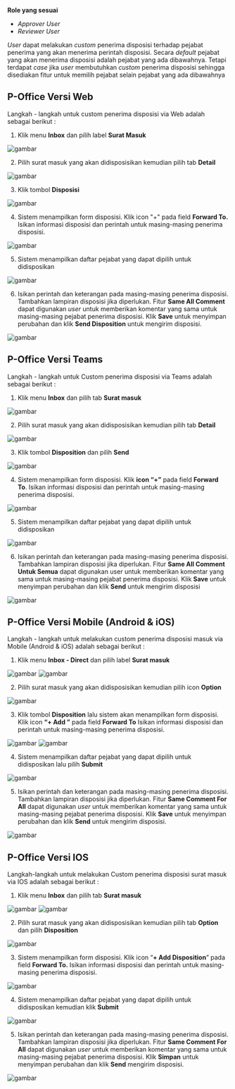 **Role yang sesuai**

- *Approver User*
- *Reviewer User*

 _User_ dapat melakukan _custom_ penerima disposisi terhadap pejabat penerima yang akan menerima perintah disposisi. Secara _default_ pejabat yang akan menerima disposisi adalah pejabat yang ada dibawahnya. Tetapi terdapat _case_ jika _user_ membutuhkan _custom_ penerima disposisi sehingga disediakan fitur untuk memilih pejabat selain pejabat yang ada dibawahnya

## **P-Office Versi Web**

Langkah - langkah untuk custom penerima disposisi via Web adalah sebagai berikut :

1. Klik menu **Inbox** dan pilih label **Surat Masuk**

![gambar](SuratMasuk/SM_Web/02SM30.png)

2. Pilih surat masuk yang akan didisposisikan kemudian pilih tab **Detail**

![gambar](SuratMasuk/SM_Web/02SM31.png)

3. Klik tombol **Disposisi**

![gambar](SuratMasuk/SM_Web/02SM32.png)

4. Sistem menampilkan form disposisi. Klik icon "+" pada field **Forward To.** Isikan informasi disposisi dan perintah untuk masing-masing penerima disposisi.

![gambar](SuratMasuk/SM_Web/02SM33.png)

5. Sistem menampilkan daftar pejabat yang dapat dipilih untuk didisposikan

![gambar](SuratMasuk/SM_Web/02SM34.png)

6. Isikan perintah dan keterangan pada masing-masing penerima disposisi. Tambahkan lampiran disposisi jika diperlukan. Fitur **Same All Comment** dapat digunakan _user_ untuk memberikan komentar yang sama untuk masing-masing pejabat penerima disposisi. Klik **Save** untuk menyimpan perubahan dan klik **Send Disposition** untuk mengirim disposisi.

![gambar](SuratMasuk/SM_Web/02SM35.png)

## **P-Office Versi Teams**

Langkah - langkah untuk Custom penerima disposisi via Teams adalah sebagai berikut :

1. Klik menu **Inbox** dan pilih tab **Surat masuk**

![gambar](SuratMasuk/SM_Teams/SM33.png)

2. Pilih surat masuk yang akan didisposisikan kemudian pilih tab **Detail**

![gambar](SuratMasuk/SM_Teams/SM34.png)

3. Klik tombol **Disposition** dan pilih **Send**

![gambar](SuratMasuk/SM_Teams/SM35.png)

4. Sistem menampilkan form disposisi. Klik **icon “+”** pada field **Forward To**. Isikan informasi disposisi dan perintah untuk masing-masing penerima disposisi.

![gambar](SuratMasuk/SM_Teams/SM36.png)

5. Sistem menampilkan daftar pejabat yang dapat dipilih untuk didisposikan

![gambar](SuratMasuk/SM_Teams/SM37.png)

6.  Isikan perintah dan keterangan pada masing-masing penerima disposisi. Tambahkan lampiran disposisi jika diperlukan. Fitur **Same All Comment Untuk Semua** dapat digunakan user untuk memberikan komentar yang sama untuk masing-masing pejabat penerima disposisi. Klik **Save** untuk menyimpan perubahan dan klik **Send** untuk mengirim disposisi

![gambar](SuratMasuk/SM_Teams/SM38.png)


## **P-Office Versi Mobile (Android & iOS)**

Langkah - langkah untuk melakukan custom penerima disposisi masuk via Mobile (Android & iOS) adalah sebagai berikut :

1. Klik menu **Inbox - Direct** dan pilih label **Surat masuk**

![gambar](SuratMasuk/SM_Android/Customdisposisi/02A01.png) ![gambar](SuratMasuk/SM_Android/Customdisposisi/02A02.png) 

2. Pilih surat masuk yang akan didisposisikan kemudian pilih icon **Option**

![gambar](SuratMasuk/SM_Android/Customdisposisi/02A03.png)

3. Klik tombol **Disposition** lalu sistem akan menampilkan form disposisi. Klik icon **“+ Add ”** pada field **Forward To** Isikan informasi disposisi dan perintah untuk masing-masing penerima disposisi.
   
![gambar](SuratMasuk/SM_Android/Customdisposisi/02A04.png) ![gambar](SuratMasuk/SM_Android/Customdisposisi/02A05.png)

4. Sistem menampilkan daftar pejabat yang dapat dipilih untuk didisposikan lalu pilih **Submit**
   
![gambar](SuratMasuk/SM_Android/Customdisposisi/02A06.png)

5. Isikan perintah dan keterangan pada masing-masing penerima disposisi. Tambahkan lampiran disposisi jika diperlukan. Fitur **Same Comment For All** dapat digunakan _user_ untuk memberikan komentar yang sama untuk masing-masing pejabat penerima disposisi. Klik **Save** untuk menyimpan perubahan dan klik **Send** untuk mengirim disposisi.
   
![gambar](SuratMasuk/SM_Android/Customdisposisi/02A07.png)

## **P-Office Versi IOS**

Langkah-langkah untuk melakukan Custom penerima disposisi surat masuk via IOS adalah sebagai berikut :

1.	Klik menu **Inbox** dan pilih tab **Surat masuk**

![gambar](SuratMasuk/SM_IOS/SM-58.png) ![gambar](SuratMasuk/SM_IOS/SM-59.png)

2.	Pilih surat masuk yang akan didisposisikan kemudian pilih tab **Option** dan pilih **Disposition**

![gambar](SuratMasuk/SM_IOS/SM-34.png)

3.	Sistem menampilkan form disposisi. Klik icon “**+ Add Disposition**” pada field **Forward To.** Isikan informasi disposisi dan perintah untuk masing-masing penerima disposisi.

![gambar](SuratMasuk/SM_IOS/SM-35.png)

4. Sistem menampilkan daftar pejabat yang dapat dipilih untuk didisposikan kemudian klik **Submit**

![gambar](SuratMasuk/SM_IOS/SM-36.png)

5. Isikan perintah dan keterangan pada masing-masing penerima disposisi. Tambahkan lampiran disposisi jika diperlukan. Fitur **Same Comment For All** dapat digunakan _user_ untuk memberikan komentar yang sama untuk masing-masing pejabat penerima disposisi. Klik **Simpan** untuk menyimpan perubahan dan klik **Send**  mengirim disposisi.

![gambar](SuratMasuk/SM_IOS/SM-37.png)